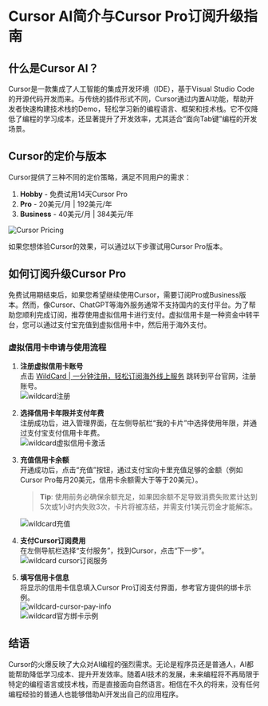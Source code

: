 # Cursor AI简介与Cursor Pro订阅升级指南

## 什么是Cursor AI？

Cursor是一款集成了人工智能的集成开发环境（IDE），基于Visual Studio Code的开源代码开发而来。与传统的插件形式不同，Cursor通过内置AI功能，帮助开发者快速构建技术栈的Demo，轻松学习新的编程语言、框架和技术栈。它不仅降低了编程的学习成本，还显著提升了开发效率，尤其适合“面向Tab键”编程的开发场景。

## Cursor的定价与版本

Cursor提供了三种不同的定价策略，满足不同用户的需求：

1. **Hobby** - 免费试用14天Cursor Pro
2. **Pro** - 20美元/月 | 192美元/年
3. **Business** - 40美元/月 | 384美元/年

![Cursor Pricing](https://bbtdd.com/img/9198332609113.webp "Cursor Pricing")

如果您想体验Cursor的效果，可以通过以下步骤试用Cursor Pro版本。

## 如何订阅升级Cursor Pro

免费试用期结束后，如果您希望继续使用Cursor，需要订阅Pro或Business版本。然而，像Cursor、ChatGPT等海外服务通常不支持国内的支付平台。为了帮助您顺利完成订阅，推荐使用虚拟信用卡进行支付。虚拟信用卡是一种资金中转平台，您可以通过支付宝充值到虚拟信用卡中，然后用于海外支付。

### 虚拟信用卡申请与使用流程

1. **注册虚拟信用卡账号**  
   点击 [WildCard | 一分钟注册，轻松订阅海外线上服务](https://bbtdd.com/WildCard) 跳转到平台官网，注册账号。  
   ![wildcard注册](https://bbtdd.com/img/2134699952.webp "wildcard注册")

2. **选择信用卡年限并支付年费**  
   注册成功后，进入管理界面，在左侧导航栏“我的卡片”中选择使用年限，并通过支付宝支付信用卡年费。  
   ![wildcard虚拟信用卡激活](https://bbtdd.com/img/82872667772.webp "wildcard虚拟信用卡激活")

3. **充值信用卡余额**  
   开通成功后，点击“充值”按钮，通过支付宝向卡里充值足够的金额（例如Cursor Pro每月20美元，信用卡余额需大于等于20美元）。  
   > **Tip**: 使用前务必确保余额充足，如果因余额不足导致消费失败累计达到5次或1小时内失败3次，卡片将被冻结，并需支付1美元罚金才能解冻。

   ![wildcard充值](https://bbtdd.com/img/24652064711702.webp "wildcard充值")

4. **支付Cursor订阅费用**  
   在左侧导航栏选择“支付服务”，找到Cursor，点击“下一步”。  
   ![wildcard cursor订阅服务](https://bbtdd.com/img/296878825672029.webp "wildcard cursor订阅服务")

5. **填写信用卡信息**  
   将显示的信用卡信息填入Cursor Pro订阅支付界面，参考官方提供的绑卡示例。  
   ![wildcard-cursor-pay-info](https://bbtdd.com/img/043732410.webp "wildcard-cursor-pay-info")  
   ![wildcard官方绑卡示例](https://bbtdd.com/img/02423693.webp "wildcard官方绑卡示例")

## 结语

Cursor的火爆反映了大众对AI编程的强烈需求。无论是程序员还是普通人，AI都能帮助降低学习成本、提升开发效率。随着AI技术的发展，未来编程将不再局限于特定的编程语言或技术栈，而是直接面向自然语言。相信在不久的将来，没有任何编程经验的普通人也能够借助AI开发出自己的应用程序。